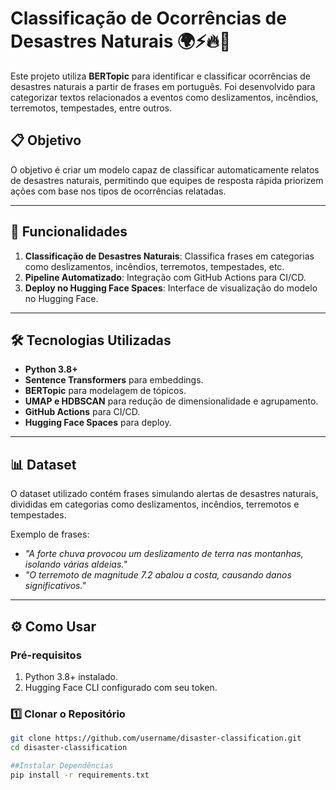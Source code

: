 # Classificação de Ocorrências de Desastres Naturais 🌍⚡🔥🌊

Este projeto utiliza **BERTopic** para identificar e classificar ocorrências de desastres naturais a partir de frases em português. Foi desenvolvido para categorizar textos relacionados a eventos como deslizamentos, incêndios, terremotos, tempestades, entre outros.

## 📋 Objetivo

O objetivo é criar um modelo capaz de classificar automaticamente relatos de desastres naturais, permitindo que equipes de resposta rápida priorizem ações com base nos tipos de ocorrências relatadas.


---

## 🚀 Funcionalidades

1. **Classificação de Desastres Naturais**: Classifica frases em categorias como deslizamentos, incêndios, terremotos, tempestades, etc.
2. **Pipeline Automatizado**: Integração com GitHub Actions para CI/CD.
3. **Deploy no Hugging Face Spaces**: Interface de visualização do modelo no Hugging Face.

---

## 🛠️ Tecnologias Utilizadas

- **Python 3.8+**
- **Sentence Transformers** para embeddings.
- **BERTopic** para modelagem de tópicos.
- **UMAP e HDBSCAN** para redução de dimensionalidade e agrupamento.
- **GitHub Actions** para CI/CD.
- **Hugging Face Spaces** para deploy.

---

## 📊 Dataset

O dataset utilizado contém frases simulando alertas de desastres naturais, divididas em categorias como deslizamentos, incêndios, terremotos e tempestades.

Exemplo de frases:
- *"A forte chuva provocou um deslizamento de terra nas montanhas, isolando várias aldeias."*
- *"O terremoto de magnitude 7.2 abalou a costa, causando danos significativos."*

---

## ⚙️ Como Usar

### Pré-requisitos

1. Python 3.8+ instalado.
2. Hugging Face CLI configurado com seu token.

### 1️⃣ Clonar o Repositório

```bash
git clone https://github.com/username/disaster-classification.git
cd disaster-classification

##Instalar Dependências
pip install -r requirements.txt
